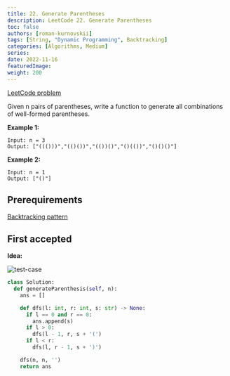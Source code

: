 ```yaml
---
title: 22. Generate Parentheses
description: LeetCode 22. Generate Parentheses
toc: false
authors: [roman-kurnovskii]
tags: [String, "Dynamic Programming", Backtracking]
categories: [Algorithms, Medium]
series:
date: 2022-11-16
featuredImage:
weight: 200
---
```


[LeetCode problem](https://leetcode.com/problems/generate-parentheses/)

Given n pairs of parentheses, write a function to generate all combinations of well-formed parentheses.

**Example 1:**

    Input: n = 3
    Output: ["((()))","(()())","(())()","()(())","()()()"]

**Example 2:**

    Input: n = 1
    Output: ["()"]


## Prerequirements

[Backtracking pattern](/en/docs/algorithms-101/algorithms/#backtracking)

## First accepted

**Idea:**

![test-case](../assets/22.jpg)

```python
class Solution:
  def generateParenthesis(self, n):
    ans = []

    def dfs(l: int, r: int, s: str) -> None:
      if l == 0 and r == 0:
        ans.append(s)
      if l > 0:
        dfs(l - 1, r, s + '(')
      if l < r:
        dfs(l, r - 1, s + ')')

    dfs(n, n, '')
    return ans
```
